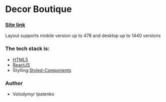 # Decor Boutique

### [Site link](https://www.decor-boutique.ca/)

Layout supports mobile version up to 478 and desktop up to 1440 versions

### The tech stack is:

- [HTML5](https://en.wikipedia.org/wiki/HTML5)
- [ReactJS](https://reactjs.org/)
- Stylling:[Styled-Components](https://styled-components.com/)


### Author

- Volodymyr Ipatenko
